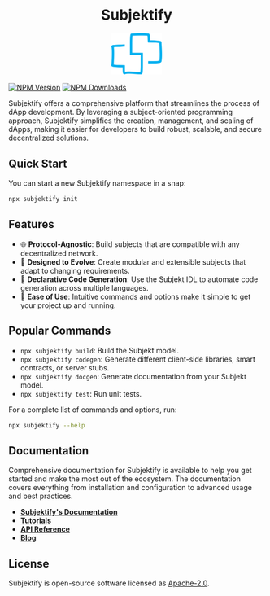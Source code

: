 <h1 align="center">
Subjektify
</h1>

<p align="center"><img src="./subjektify.png" width="100"></p>

[![NPM Version](http://img.shields.io/npm/v/subjektify.svg?style=flat)](https://www.npmjs.org/package/subjektify)
[![NPM Downloads](https://img.shields.io/npm/dm/subjektify.svg?style=flat)](https://npmcharts.com/compare/subjektify?minimal=true)

Subjektify offers a comprehensive platform that streamlines the process of dApp development. By leveraging a subject-oriented programming approach, Subjektify simplifies the creation, management, and scaling of dApps, making it easier for developers to build robust, scalable, and secure decentralized solutions.

## Quick Start

You can start a new Subjektify namespace in a snap:

```bash
npx subjektify init
```

## Features

- 🌐 **Protocol-Agnostic**: Build subjects that are compatible with any decentralized network.
- 🧬 **Designed to Evolve**: Create modular and extensible subjects that adapt to changing requirements.
- 📜 **Declarative Code Generation**: Use the Subjekt IDL to automate code generation across multiple languages.
- 🎉 **Ease of Use**: Intuitive commands and options make it simple to get your project up and running.

## Popular Commands

- `npx subjektify build`: Build the Subjekt model.
- `npx subjektify codegen`: Generate different client-side libraries, smart contracts, or server stubs.
- `npx subjektify docgen`: Generate documentation from your Subjekt model.
- `npx subjektify test`: Run unit tests.

For a complete list of commands and options, run:

```bash
npx subjektify --help
```

## Documentation

Comprehensive documentation for Subjektify is available to help you get started and make the most out of the ecosystem. The documentation covers everything from installation and configuration to advanced usage and best practices.


- [**Subjektify's Documentation**](https://subjektify.dev/)
- [**Tutorials**](https://subjektify.dev/docs/learn/tutorial)
- [**API Reference**](https://subjektify.dev/docs/reference)
- [**Blog**](https://subjektify.dev/blog)

## License

Subjektify is open-source software licensed as [Apache-2.0](LICENSE).
